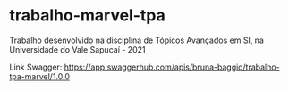 # trabalho-marvel-tpa
Trabalho desenvolvido na disciplina de Tópicos Avançados em SI, na Universidade do Vale Sapucaí - 2021

Link Swagger: https://app.swaggerhub.com/apis/bruna-baggio/trabalho-tpa-marvel/1.0.0


